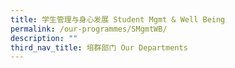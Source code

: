 ```yaml
---
title: 学生管理与身心发展 Student Mgmt & Well Being
permalink: /our-programmes/SMgmtWB/
description: ""
third_nav_title: 培群部门 Our Departments
---
```







